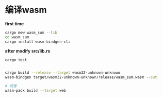 # 编译wasm
**first time**
```bash
cargo new wasm_sum --lib
cd wasm_sum
cargo install wasm-bindgen-cli

```

**after modify src/lib.rs**
```bash
cargo test


cargo build --release --target wasm32-unknown-unknown
wasm-bindgen target/wasm32-unknown-unknown/release/wasm_sum.wasm --out-dir pkg --target web

# 或者
wasm-pack build --target web
```
